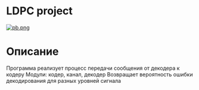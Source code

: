 # LDPC project

[![pb.png](https://bitbucket.org/repo/7EgkgLG/images/3909742634-pb.png)](http://ag-solutions.ru/)

# Описание

Программа реализует процесс передачи сообщения от декодера к кодеру
Модули: кодер, канал, декодер
Возвращает вероятность ошибки декодирования для разных уровней сигнала
